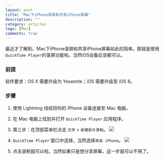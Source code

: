 ```yaml
---
layout: post
title: "Mac下iPhone录屏和共享iPhone屏幕"
description: ""
category: articles
tags: [Mac]
comments: true
---
```


最近才了解到，Mac下iPhone录屏和共享iPhone屏幕如此的简单。那就是使用`QuickTime Player`的录屏功能啦。当然iOS设备应该都可以。

### 前提

软件要求：OS X 需要升级为 Yosemite；iOS 需要升级至 iOS 8。

### 步骤

1. 使用 Lightning 线缆将你的 iPhone 设备连接至 Mac 电脑。

2. 在 Mac 电脑上找到并打开 `QuickTime Player` 应用程序。

3. 第三步：在顶部菜单栏点击 `文件` > `新建影片录制`。
![](https://lettleprince.github.io/images/20160410-iphone-screen-record/iPhone-screen-share-1.png)

4. `QuickTime Player` 窗口中选择，当然选择`来自 iPhone`。
![](https://lettleprince.github.io/images/20160410-iphone-screen-record/iPhone-screen-share-2.png)

5. 点击录制就可以啦。当然如果只是想分享屏幕，这一步就可以不用了。

